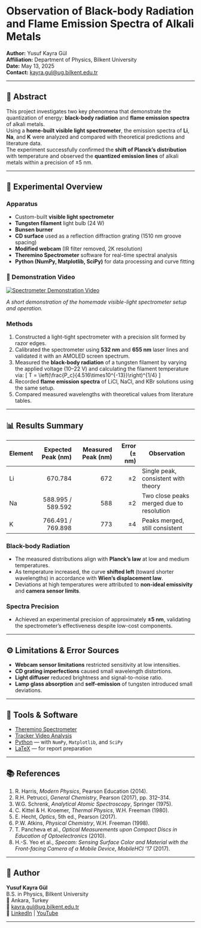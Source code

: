 # Observation of Black-body Radiation and Flame Emission Spectra of Alkali Metals

**Author:** Yusuf Kayra Gül  
**Affiliation:** Department of Physics, Bilkent University  
**Date:** May 13, 2025  
**Contact:** [kayra.gul@ug.bilkent.edu.tr](mailto:kayra.gul@ug.bilkent.edu.tr)

---

## 🧠 Abstract

This project investigates two key phenomena that demonstrate the quantization of energy: **black-body radiation** and **flame emission spectra** of alkali metals.  
Using a **home-built visible light spectrometer**, the emission spectra of **Li**, **Na**, and **K** were analyzed and compared with theoretical predictions and literature data.  
The experiment successfully confirmed the **shift of Planck’s distribution** with temperature and observed the **quantized emission lines** of alkali metals within a precision of ±5 nm.

---

## 🧪 Experimental Overview

### Apparatus
- Custom-built **visible light spectrometer**
- **Tungsten filament** light bulb (24 W)
- **Bunsen burner**
- **CD surface** used as a reflection diffraction grating (1510 nm groove spacing)
- **Modified webcam** (IR filter removed, 2K resolution)
- **Theremino Spectrometer** software for real-time spectral analysis
- **Python (NumPy, Matplotlib, SciPy)** for data processing and curve fitting

### 🎥 Demonstration Video

[![Spectrometer Demonstration Video](https://img.youtube.com/vi/a2NhYbi8bzY/0.jpg)](https://www.youtube.com/watch?v=a2NhYbi8bzY)

*A short demonstration of the homemade visible-light spectrometer setup and operation.*

### Methods
1. Constructed a light-tight spectrometer with a precision slit formed by razor edges.  
2. Calibrated the spectrometer using **532 nm** and **655 nm** laser lines and validated it with an AMOLED screen spectrum.  
3. Measured the **black-body radiation** of a tungsten filament by varying the applied voltage (10–22 V) and calculating the filament temperature via:
   \[
   T = \left(\frac{P_c}{4.516\times10^{-13}}\right)^{1/4}
   \]
4. Recorded **flame emission spectra** of LiCl, NaCl, and KBr solutions using the same setup.  
5. Compared measured wavelengths with theoretical values from literature tables.

---

## 📊 Results Summary

| Element | Expected Peak (nm) | Measured Peak (nm) | Error (± nm) | Observation |
|----------|-------------------:|-------------------:|--------------:|-------------|
| Li       | 670.784 | 672 | ±2 | Single peak, consistent with theory |
| Na       | 588.995 / 589.592 | 588 | ±2 | Two close peaks merged due to resolution |
| K        | 766.491 / 769.898 | 773 | ±4 | Peaks merged, still consistent |

### Black-body Radiation
- The measured distributions align with **Planck’s law** at low and medium temperatures.  
- As temperature increased, the curve **shifted left** (toward shorter wavelengths) in accordance with **Wien’s displacement law**.  
- Deviations at high temperatures were attributed to **non-ideal emissivity** and **camera sensor limits**.

### Spectra Precision
- Achieved an experimental precision of approximately **±5 nm**, validating the spectrometer’s effectiveness despite low-cost components.

---

## ⚙️ Limitations & Error Sources
- **Webcam sensor limitations** restricted sensitivity at low intensities.
- **CD grating imperfections** caused small wavelength distortions.
- **Light diffuser** reduced brightness and signal-to-noise ratio.
- **Lamp glass absorption** and **self-emission** of tungsten introduced small deviations.

---

## 🧰 Tools & Software

- [Theremino Spectrometer](https://www.theremino.com/en/downloads/automation)  
- [Tracker Video Analysis](https://physlets.org/tracker/)  
- [Python](https://www.python.org/) — with `NumPy`, `Matplotlib`, and `SciPy`  
- [LaTeX](https://www.latex-project.org/) — for report preparation  

---

## 📚 References

1. R. Harris, *Modern Physics*, Pearson Education (2014).  
2. R.H. Petrucci, *General Chemistry*, Pearson (2017), pp. 312–314.  
3. W.G. Schrenk, *Analytical Atomic Spectroscopy*, Springer (1975).  
4. C. Kittel & H. Kroemer, *Thermal Physics*, W.H. Freeman (1980).  
5. E. Hecht, *Optics*, 5th ed., Pearson (2017).  
6. P.W. Atkins, *Physical Chemistry*, W.H. Freeman (1998).  
7. T. Pancheva et al., *Optical Measurements upon Compact Discs in Education of Optoelectronics* (2010).  
8. H.-S. Yeo et al., *Specam: Sensing Surface Color and Material with the Front-facing Camera of a Mobile Device*, *MobileHCI ’17* (2017).  

---

## 👤 Author

**Yusuf Kayra Gül**  
B.S. in Physics, Bilkent University  
📍 Ankara, Turkey  
📧 [kayra.gul@ug.bilkent.edu.tr](mailto:kayra.gul@ug.bilkent.edu.tr)  
🔗 [LinkedIn](https://www.linkedin.com/in/kayra-gul-71641b308) | [YouTube](https://www.youtube.com/@yusufkayragul320)

---
